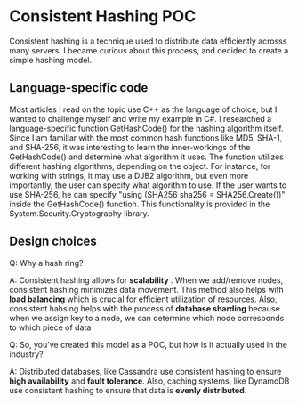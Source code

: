 # Consistent Hashing POC

Consistent hashing is a technique used to distribute data efficiently acrosss many servers. I became curious about this process, and decided to create a simple hashing model. 

## Language-specific code
Most articles I read on the topic use C++ as the language of choice, but I wanted to challenge myself and write my example in C#. I researched a language-specific function GetHashCode() for the hashing algorithm itself. Since I am familiar with the most common hash functions like MD5, SHA-1, and SHA-256, it was interesting to learn the inner-workings of the GetHashCode() and determine what algorithm it uses. The function utilizes different hashing algorithms, depending on the object. For instance, for working with strings, it may use a DJB2 algorithm, but even more importantly, the user can specify what algorithm to use. If the user wants to use SHA-256, he can specify "using (SHA256 sha256 = SHA256.Create())" inside the GetHashCode() function. This functionality is provided in the System.Security.Cryptography library.

## Design choices 
Q: Why a hash ring? 

A: Consistent hashing allows for **scalability** . When we add/remove nodes, consistent hashing minimizes data movement. This method also helps with **load balancing** which is crucial for efficient utilization of resources. Also, consistent hahsing helps with the process of **database sharding** because when we assign key to a node, we can determine which node corresponds to which piece of data


Q: So, you've created this model as a POC, but how is it actually used in the industry?

A: Distributed databases, like Cassandra use consistent hashing to ensure **high availability** and **fault tolerance**. Also, caching systems, like DynamoDB use consistent hashing to ensure that data is **evenly distributed**.



